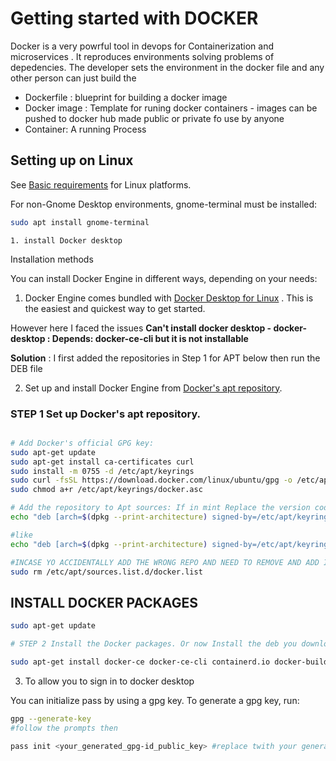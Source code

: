 
# Getting started with DOCKER 
Docker is a very powrful tool in devops for Containerization and microservices . It reproduces environments solving problems of depedencies.
The developer sets the environment in the docker file and any other person can just build the 
- Dockerfile : blueprint for building a docker image
- Docker image : Template for runing docker containers
        - images can be pushed to docker hub made public or private fo use by anyone
- Container: A running Process

## Setting up on Linux

See [Basic requirements](https://docs.docker.com/desktop/install/linux-install/#system-requirements) for Linux platforms.

For non-Gnome Desktop environments, gnome-terminal must be installed:

```bash
sudo apt install gnome-terminal

```
    1. install Docker desktop

Installation methods

You can install Docker Engine in different ways, depending on your needs:
 
1. Docker Engine comes bundled with [Docker Desktop for Linux](https://docs.docker.com/desktop/install/linux-install/) . This is the easiest and quickest way to get started.

However here I faced the issues **Can't install docker desktop - docker-desktop : Depends: docker-ce-cli but it is not installable**
 
 **Solution** : I first added the repositories  in Step 1 for APT below then run the DEB file

2. Set up and install Docker Engine from [Docker's apt repository](https://docs.docker.com/engine/install/ubuntu/#install-using-the-repository).

### STEP 1 Set up Docker's apt repository.
```bash

# Add Docker's official GPG key:
sudo apt-get update
sudo apt-get install ca-certificates curl
sudo install -m 0755 -d /etc/apt/keyrings
sudo curl -fsSL https://download.docker.com/linux/ubuntu/gpg -o /etc/apt/keyrings/docker.asc
sudo chmod a+r /etc/apt/keyrings/docker.asc

# Add the repository to Apt sources: If in mint Replace the version code If you use an Ubuntu derivative distro, such as Linux Mint, you may need to use UBUNTU_CODENAME instead of VERSION_CODENAME.
echo "deb [arch=$(dpkg --print-architecture) signed-by=/etc/apt/keyrings/docker.asc] https://download.docker.com/linux/ubuntu $(. /etc/os-release && echo "$VERSION_CODENAME") stable" | sudo tee /etc/apt/sources.list.d/docker.list > /dev/null

#like
echo "deb [arch=$(dpkg --print-architecture) signed-by=/etc/apt/keyrings/docker.asc] https://download.docker.com/linux/ubuntu $(. /etc/os-release && echo "jammy") stable" | sudo tee /etc/apt/sources.list.d/docker.list > /dev/null

#INCASE YO ACCIDENTALLY ADD THE WRONG REPO AND NEED TO REMOVE AND ADD IT AFRESH DO 
sudo rm /etc/apt/sources.list.d/docker.list

```
## INSTALL DOCKER PACKAGES

```bash
sudo apt-get update

# STEP 2 Install the Docker packages. Or now Install the deb you downloaded.

sudo apt-get install docker-ce docker-ce-cli containerd.io docker-buildx-plugin docker-compose-plugin

```
3. To allow you to sign in to docker desktop 

You can initialize pass by using a gpg key. To generate a gpg key, run:

```bash
gpg --generate-key
#follow the prompts then 

pass init <your_generated_gpg-id_public_key> #replace twith your generated key

```

